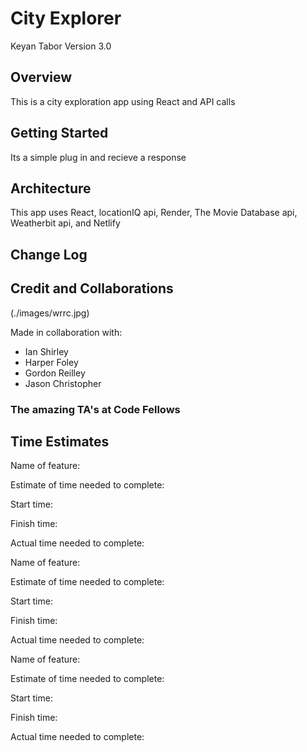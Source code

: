 # City Explorer

Keyan Tabor
Version 3.0

## Overview
This is a city exploration app using React and API calls 

## Getting Started
<!-- What are the steps that a user must take in order to build this app on their own machine and get it running? -->
Its a simple plug in and recieve a response

## Architecture
<!-- Provide a detailed description of the application design. What technologies (languages, libraries, etc) you're using, and any other relevant design information. -->
This app uses React, locationIQ api, Render, The Movie Database api, Weatherbit api, and Netlify

## Change Log
<!-- Use this area to document the iterative changes made to your application as each feature is successfully implemented. Use time stamps. Here's an example:
01-01-2001 4:59pm - Application now has a fully-functional express server, with a GET route for the location resource. -->


## Credit and Collaborations
<!-- Give credit (and a link) to other people or resources that helped you build this application. -->
(./images/wrrc.jpg)

Made in collaboration with: 

- Ian Shirley
- Harper Foley
- Gordon Reilley
- Jason Christopher

### The amazing TA's at Code Fellows


## Time Estimates

Name of feature: 

Estimate of time needed to complete: 

Start time: 

Finish time: 

Actual time needed to complete: 

<!------------------------------------------------------------------>

Name of feature: 

Estimate of time needed to complete: 

Start time: 

Finish time: 

Actual time needed to complete:

Name of feature: 
<!------------------------------------------------------------------>

Estimate of time needed to complete: 

Start time: 

Finish time: 

Actual time needed to complete:

<!------------------------------------------------------------------>

